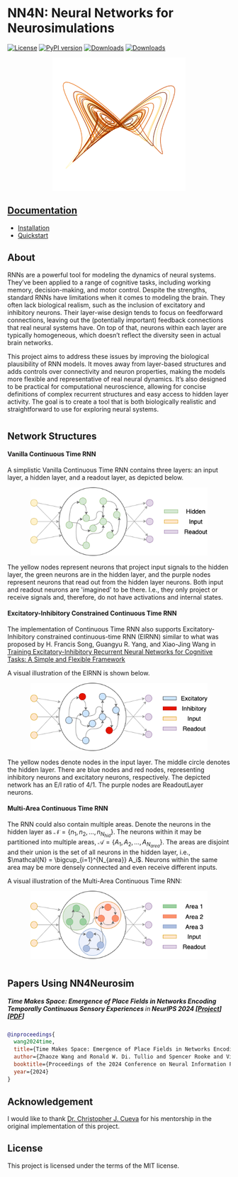 # NN4N: Neural Networks for Neurosimulations

[![License](https://img.shields.io/badge/License-MIT-yellow.svg)](https://opensource.org/licenses/MIT)
[![PyPI version](https://badge.fury.io/py/nn4n.svg)](https://badge.fury.io/py/nn4n)
[![Downloads](https://static.pepy.tech/badge/nn4n)](https://pepy.tech/project/nn4n)
[![Downloads](https://static.pepy.tech/badge/nn4n/month)](https://pepy.tech/project/nn4n)<br>

<p align="center">
<img src="https://github.com/NN4Neurosim/nn4n/blob/main/docs/images/attractor.png" width="300">
</p>

## [Documentation](https://nn4n.org/)
- [Installation](https://nn4n.org/install/installation/)
- [Quickstart](https://nn4n.org/install/quickstart/)

## About

RNNs are a powerful tool for modeling the dynamics of neural systems. They’ve been applied to a range of cognitive tasks, including working memory, decision-making, and motor control. Despite the strengths, standard RNNs have limitations when it comes to modeling the brain. They often lack biological realism, such as the inclusion of excitatory and inhibitory neurons. Their layer-wise design tends to focus on feedforward connections, leaving out the (potentially important) feedback connections that real neural systems have. On top of that, neurons within each layer are typically homogeneous, which doesn’t reflect the diversity seen in actual brain networks.

This project aims to address these issues by improving the biological plausibility of RNN models. It moves away from layer-based structures and adds controls over connectivity and neuron properties, making the models more flexible and representative of real neural dynamics. It’s also designed to be practical for computational neuroscience, allowing for concise definitions of complex recurrent structures and easy access to hidden layer activity. The goal is to create a tool that is both biologically realistic and straightforward to use for exploring neural systems.

<div style="margin-top: 40px;"></div>

## Network Structures
#### Vanilla Continuous Time RNN
A simplistic Vanilla Continuous Time RNN contains three layers: an input layer, a hidden layer, and a readout layer, as depicted below.

<p align="center">
  <img src="https://github.com/NN4Neurosim/nn4n/blob/main/docs/images/RNN_structure.png" width="400">
</p>

The yellow nodes represent neurons that project input signals to the hidden layer, the green neurons are in the hidden layer, and the purple nodes represent neurons that read out from the hidden layer neurons. Both input and readout neurons are 'imagined' to be there. I.e., they only project or receive signals and, therefore, do not have activations and internal states.

#### Excitatory-Inhibitory Constrained Continuous Time RNN
The implementation of Continuous Time RNN also supports Excitatory-Inhibitory constrained continuous-time RNN (EIRNN) similar to what was proposed by H. Francis Song, Guangyu R. Yang, and Xiao-Jing Wang in [Training Excitatory-Inhibitory Recurrent Neural Networks for Cognitive Tasks: A Simple and Flexible Framework](https://doi.org/10.1371/journal.pcbi.1004792)

A visual illustration of the EIRNN is shown below.

<p align="center">
  <img src="https://github.com/NN4Neurosim/nn4n/blob/main/docs/images/EIRNN_structure.png" width="400">
</p>

The yellow nodes denote nodes in the input layer. The middle circle denotes the hidden layer. There are blue nodes and red nodes, representing inhibitory neurons and excitatory neurons, respectively. The depicted network has an E/I ratio of 4/1. The purple nodes are ReadoutLayer neurons.

#### Multi-Area Continuous Time RNN
The RNN could also contain multiple areas. Denote the neurons in the hidden layer as $\mathcal{N} = \{ n_1, n_2, \ldots, n_{N_{hid}} \}$. The neurons within it may be partitioned into multiple areas, $\mathcal{A} = \{A_1, A_2, \ldots, A_{N_{area}}\}$. The areas are disjoint and their union is the set of all neurons in the hidden layer, i.e., $\mathcal{N} = \bigcup_{i=1}^{N_{area}} A_i$. Neurons within the same area may be more densely connected and even receive different inputs.

A visual illustration of the Multi-Area Continuous Time RNN:

<p align="center">
  <img src="https://github.com/NN4Neurosim/nn4n/blob/main/docs/images/multi_area_structure.png" width="400">
</p>
<div style="margin-top: 40px;"></div>

## Papers Using NN4Neurosim
<h5>
  Time Makes Space: Emergence of Place Fields in Networks Encoding Temporally Continuous Sensory Experiences
  <span style="font-weight: normal;">in</span> 
  <em>NeurIPS 2024</em>
  [<a href="https://zhaozewang.github.io/projects/time_makes_space/">Project</a>]
  [<a href="https://openreview.net/pdf?id=ioe66JeCMF">PDF</a>]
</h5>

<div style="margin-top: 20px;"></div>

```bibtex
@inproceedings{
  wang2024time, 
  title={Time Makes Space: Emergence of Place Fields in Networks Encoding Temporally Continuous Sensory Experiences}, 
  author={Zhaoze Wang and Ronald W. Di. Tullio and Spencer Rooke and Vijay Balasubramanian}, 
  booktitle={Proceedings of the 2024 Conference on Neural Information Processing Systems (NeurIPS)}, 
  year={2024}
} 
```

<div style="margin-top: 30px;"></div>


## Acknowledgement
I would like to thank [Dr. Christopher J. Cueva](https://www.metaconscious.org/author/chris-cueva/) for his mentorship in the original implementation of this project.

## License
This project is licensed under the terms of the MIT license.
